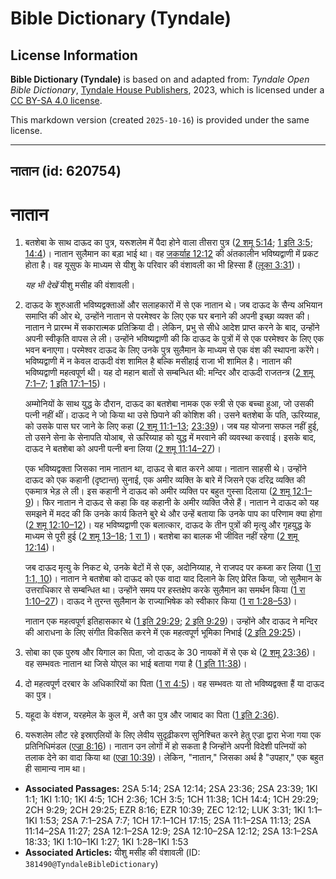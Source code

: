 # Bible Dictionary (Tyndale)

## License Information

**Bible Dictionary (Tyndale)** is based on and adapted from: _Tyndale Open Bible Dictionary_, [Tyndale House Publishers](https://tyndaleopenresources.com/), 2023, which is licensed under a [CC BY-SA 4.0 license](https://creativecommons.org/licenses/by-sa/4.0/legalcode.en).

This markdown version (created `2025-10-16`) is provided under the same license.



--------------------------------

## नातान (id: 620754)

नातान
=====

1. बतशेबा के साथ दाऊद का पुत्र, यरूशलेम में पैदा होने वाला तीसरा पुत्र ([2 शमू 5:14](https://ref.ly/2Sam5:14); [1 इति 3:5](https://ref.ly/1Chr3:5); [14:4](https://ref.ly/1Chr14:4))। नातान सुलैमान का बड़ा भाई था। वह [जकर्याह 12:12](https://ref.ly/Zech12:12) की अंतकालीन भविष्यद्वाणी में प्रकट होता है। वह यूसुफ के माध्यम से यीशु के परिवार की वंशावली का भी हिस्सा हैं ([लूका 3:31](https://ref.ly/Luke3:31))।

    *यह भी देखें* यीशु मसीह की वंशावली।

2. दाऊद के शुरुआती भविष्यद्वक्ताओं और सलाहकारों में से एक नातान थे। जब दाऊद के सैन्य अभियान समाप्ति की ओर थे, उन्होंने नातान से परमेश्वर के लिए एक घर बनाने की अपनी इच्छा व्यक्त की। नातान ने प्रारम्भ में सकारात्मक प्रतिक्रिया दी। लेकिन, प्रभु से सीधे आदेश प्राप्त करने के बाद, उन्होंने अपनी स्वीकृति वापस ले ली। उन्होंने भविष्यद्वाणी की कि दाऊद के पुत्रों में से एक परमेश्वर के लिए एक भवन बनाएगा। परमेश्वर दाऊद के लिए उनके पुत्र सुलैमान के माध्यम से एक वंश की स्थापना करेंगे। भविष्यद्वाणी में न केवल दाऊदी वंश शामिल है बल्कि मसीहाई राजा भी शामिल है। नातान की भविष्यद्वाणी महत्वपूर्ण थी। यह दो महान बातों से सम्बन्धित थी: मन्दिर और दाऊदी राजतन्त्र ([2 शमू 7:1–7](https://ref.ly/2Sam7:1-2Sam7:7); [1 इति 17:1–15](https://ref.ly/1Chr17:1-1Chr17:15))।

    अम्मोनियों के साथ युद्ध के दौरान, दाऊद का बतशेबा नामक एक स्त्री से एक बच्चा हुआ, जो उसकी पत्नी नहीं थीं। दाऊद ने जो किया था उसे छिपाने की कोशिश की। उसने बतशेबा के पति, ऊरिय्याह, को उसके पास घर जाने के लिए कहा ([2 शमू 11:1–13](https://ref.ly/2Sam11:1-2Sam11:13); [23:39](https://ref.ly/2Sam23:39))। जब यह योजना सफल नहीं हुई, तो उसने सेना के सेनापति योआब, से ऊरिय्याह को युद्ध में मरवाने की व्यवस्था करवाई। इसके बाद, दाऊद ने बतशेबा को अपनी पत्नी बना लिया ([2 शमू 11:14–27](https://ref.ly/2Sam11:14-2Sam11:27))।

    एक भविष्यद्वक्ता जिसका नाम नातान था, दाऊद से बात करने आया। नातान साहसी थे। उन्होंने दाऊद को एक कहानी (दृष्टान्त) सुनाई, एक अमीर व्यक्ति के बारे में जिसने एक दरिद्र व्यक्ति की एकमात्र भेड़ ले ली। इस कहानी ने दाऊद को अमीर व्यक्ति पर बहुत गुस्सा दिलाया ([2 शमू 12:1–9](https://ref.ly/2Sam12:1-2Sam12:9))। फिर नातान ने दाऊद से कहा कि वह कहानी के अमीर व्यक्ति जैसे हैं। नातान ने दाऊद को यह समझने में मदद की कि उनके कार्य कितने बुरे थे और उन्हें बताया कि उनके पाप का परिणाम क्या होगा ([2 शमू 12:10–12](https://ref.ly/2Sam12:10-2Sam12:12))। यह भविष्यद्वाणी एक बलात्कार, दाऊद के तीन पुत्रों की मृत्यु और गृहयुद्ध के माध्यम से पूरी हुई ([2 शमू 13–18](https://ref.ly/2Sam13:1-2Sam18:33); [1 रा 1](https://ref.ly/1Kgs1:1-1Kgs1:53))। बतशेबा का बालक भी जीवित नहीं रहेगा ([2 शमू 12:14](https://ref.ly/2Sam12:14))।

    जब दाऊद मृत्यु के निकट थे, उनके बेटों में से एक, अदोनिय्याह, ने राजपद पर कब्जा कर लिया ([1 रा 1:1, 10](https://ref.ly/1Kgs1:1,1Kgs1:10))। नातान ने बतशेबा को दाऊद को एक वादा याद दिलाने के लिए प्रेरित किया, जो सुलैमान के उत्तराधिकार से सम्बन्धित था। उन्होंने समय पर हस्तक्षेप करके सुलैमान का समर्थन किया ([1 रा 1:10–27](https://ref.ly/1Kgs1:10-1Kgs1:27))। दाऊद ने तुरन्त सुलैमान के राज्याभिषेक को स्वीकार किया ([1 रा 1:28–53](https://ref.ly/1Kgs1:28-1Kgs1:53))।

    नातान एक महत्वपूर्ण इतिहासकार थे ([1 इति 29:29](https://ref.ly/1Chr29:29); [2 इति 9:29](https://ref.ly/2Chr9:29))। उन्होंने और दाऊद ने मन्दिर की आराधना के लिए संगीत विकसित करने में एक महत्वपूर्ण भूमिका निभाई ([2 इति 29:25](https://ref.ly/2Chr29:25))।

3. सोबा का एक पुरुष और यिगाल का पिता, जो दाऊद के 30 नायकों में से एक थे ([2 शमू 23:36](https://ref.ly/2Sam23:36))। वह सम्भवतः नातान था जिसे योएल का भाई बताया गया है ([1 इति 11:38](https://ref.ly/1Chr11:38))।
4. दो महत्वपूर्ण दरबार के अधिकारियों का पिता ([1 रा 4:5](https://ref.ly/1Kgs4:5))। वह सम्भवतः या तो भविष्यद्वक्ता हैं या दाऊद का पुत्र।
5. यहूदा के वंशज, यरहमेल के कुल में, अत्तै का पुत्र और जाबाद का पिता ([1 इति 2:36](https://ref.ly/1Chr2:36)).
6. यरूशलेम लौट रहे इस्राएलियों के लिए लेवीय सुदृढ़ीकरण सुनिश्चित करने हेतु एज्रा द्वारा भेजा गया एक प्रतिनिधिमंडल ([एज्रा 8:16](https://ref.ly/Ezra8:16))। नातान उन लोगों में हो सकता है जिन्होंने अपनी विदेशी पत्नियों को तलाक देने का वादा किया था ([एज्रा 10:39](https://ref.ly/Ezra10:39))। लेकिन, "नातान," जिसका अर्थ है "उपहार," एक बहुत ही सामान्य नाम था।

* **Associated Passages:** 2SA 5:14; 2SA 12:14; 2SA 23:36; 2SA 23:39; 1KI 1:1; 1KI 1:10; 1KI 4:5; 1CH 2:36; 1CH 3:5; 1CH 11:38; 1CH 14:4; 1CH 29:29; 2CH 9:29; 2CH 29:25; EZR 8:16; EZR 10:39; ZEC 12:12; LUK 3:31; 1KI 1:1–1KI 1:53; 2SA 7:1–2SA 7:7; 1CH 17:1–1CH 17:15; 2SA 11:1–2SA 11:13; 2SA 11:14–2SA 11:27; 2SA 12:1–2SA 12:9; 2SA 12:10–2SA 12:12; 2SA 13:1–2SA 18:33; 1KI 1:10–1KI 1:27; 1KI 1:28–1KI 1:53
* **Associated Articles:** यीशु मसीह की वंशावली (ID: `381490@TyndaleBibleDictionary`)

